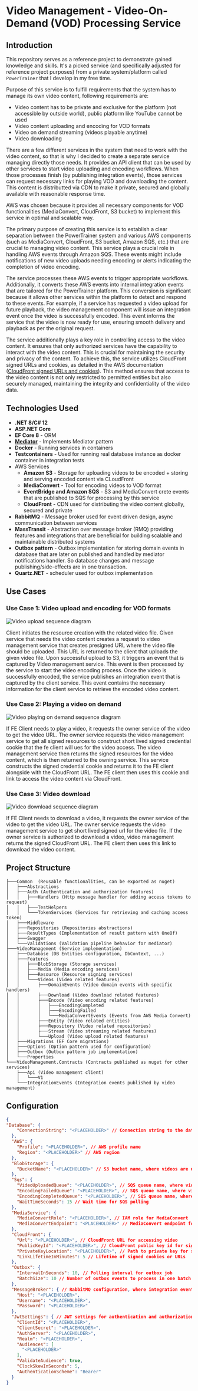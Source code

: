 # Video Management - Video-On-Demand (VOD) Processing Service
## Introduction
This repository serves as a reference project to demonstrate gained knowledge and skills.
It's a picked service (and specifically adjusted for reference project purposes) from a private system/platform called `PowerTrainer` that I develop in my free time. 

Purpose of this service is to fulfill requirements that the system has to manage its own video content, following requirements are:
- Video content has to be private and exclusive for the platform (not accessible by outside  world), public platform like YouTube cannot be used
- Video content uploading and encoding for VOD formats
- Video on demand streaming (videos playable anytime)
- Video downloading

There are a few different services in the system that need to work with the video content, so that is why I decided to create a separate service managing directly those needs. It provides an API client that can be used by other services to start video uploading and encoding workflows. When those processes finish (by publishing integration events), those services can request necessary links for playing VOD and downloading the content. This content is distributted via CDN to make it private, secured and globally available with reasonable response time.

AWS was chosen because it provides all necessary components for VOD functionalities (MediaConvert, CloudFront, S3 bucket) to implement this service in optimal and scalable way.

The primary purpose of creating this service is to establish a clear separation between the PowerTrainer system and various AWS components (such as MediaConvert, CloudFront, S3 bucket, Amazon SQS, etc.) that are crucial to managing video content. This service plays a crucial role in handling AWS events through Amazon SQS. These events might include notifications of new video uploads needing encoding or alerts indicating the completion of video encoding.

The service processes these AWS events to trigger appropriate workflows. Additionally, it converts these AWS events into internal integration events that are tailored for the PowerTrainer platform. This conversion is significant because it allows other services within the platform to detect and respond to these events. For example, if a service has requested a video upload for future playback, the video management component will issue an integration event once the video is successfully encoded. This event informs the service that the video is now ready for use, ensuring smooth delivery and playback as per the original request.

The service additionally plays a key role in controlling access to the video content. It ensures that only authorized services have the capability to interact with the video content. This is crucial for maintaining the security and privacy of the content. To achieve this, the service utilizes CloudFront signed URLs and cookies, as detailed in the AWS documentation ([CloudFront signed URLs and cookies](https://docs.aws.amazon.com/AmazonCloudFront/latest/DeveloperGuide/PrivateContent.html)). This method ensures that access to the video content is not only restricted to permitted entities but also securely managed, maintaining the integrity and confidentiality of the video data.

## Technologies Used
- **.NET 8/C# 12**
- **ASP.NET Core**
- **EF Core 8** - ORM
- **[Mediator](https://github.com/martinothamar/Mediator)** - Implements Mediator pattern
- **Docker** - Running services in containers
- **Testcontainers** - Used for running real database instance as docker container in integration tests
- AWS Services
    - **Amazon S3** - Storage for uploading videos to be encoded + storing and serving encoded content via CLoudFront
    - **MediaConvert** - Tool for encoding videos to VOD format
    - **EventBridge and Amazon SQS** - S3 and MediaConvert crete events that are published to SQS for processing by this service 
    - **CloudFront** - CDN used for distributing the video content globally, secured and private
- **RabbitMQ** - Message broker used for event driven design, async communication between services
- **MassTransit** - Abstraction over message broker (RMQ) providing features and integrations that are beneficial for building scalable and maintainable distributed systems 
- **Outbox pattern** - Outbox implementation for storing domain events in database that are later on published and handled by mediator notifications handler. So database changes and message publishing/side-effects are in one transaction.
- **Quartz.NET** - scheduler used for outbox implementation

## Use Cases
### Use Case 1: Video upload and encoding for VOD formats
<img src="./docs/Video_upload_sequence_diagram_EN.svg" alt="Video upload sequence diagram">

Client initiates the resource creation with the related video file. Given service that needs the video content creates a request to video management service that creates presigned URL where the video file should be uploaded.
This URL is returned to the client that uploads the given video file. Upon successful upload to S3, it triggers an event that is captured by Video management service. This event is then processed by the service to start the video encoding process. Once the video is successfully encoded, the service publishes an integration event that is captured by the client service. This event contains the necessary information for the client service to retrieve the encoded video content.

### Use Case 2: Playing a video on demand
<img src="./docs/Video_playing_sequence_diagram_EN.svg" alt="Video playing on demand sequence diagram">

If FE Client needs to play a video, it requests the owner service of the video to get the video URL. The owner service requests the video management service to get all signed resources to construct short lived signed credential cookie that the fe client will ues for the video access. The video management service then returns the signed resources for the video content, which is then returned to the owning service. This service constructs the signed credential cookie and returns it to the FE client alongside with the CloudFront URL. The FE client then uses this cookie and link to access the video content via CloudFront.

### Use Case 3: Video download
<img src="./docs/Video_download_sequence_diagram_EN.svg" alt="Video download sequence diagram">

If FE Client needs to download a video, it requests the owner service of the video to get the video URL. The owner service requests the video management service to get short lived signed url for the video file. If the owner service is authorized to download a video, video management returns the signed CloudFront URL. The FE client then uses this link to download the video content. 

## Project Structure
```
├───Common  (Reusable functionalities, can be exported as nuget)
│   ├───Abstractions
│   ├───Auth (Authentication and authorization features)
│   │   ├───Handlers (Http message handler for adding access tokens to request)
│   │   ├───TestHelpers
│   │   └───TokenServices (Services for retrieving and caching access token)
│   ├───Middleware
│   ├───Repositories (Repositories abstractions)
│   ├───ResultTypes (Implementation of result pattern with OneOf)
│   ├───Swagger
│   └───Validations (Validation pipeline behavior for mediator)
├───VideoManagement (Service implementation)
│   ├───Database (DB Entities configuration, DbContext, ...)
│   ├───Features
│   │   ├───BlobStorage (Storage services)
│   │   ├───Media (Media encoding services)
│   │   ├───Resource (Resource signing services)
│   │   └───Videos (Video related features)
│   │       ├───DomainEvents (Video domain events with specific handlers)
│   │       ├───Download (Video download related features)
│   │       ├───Encode (Video encoding related features)
│   │       │   ├───EncodingCompleted
│   │       │   ├───EncodingFailed
│   │       │   └───MediaConvertEvents (Events from AWS Media Convert)
│   │       ├───Entity (Video related entities)
│   │       ├───Repository (Video related repositories)
│   │       ├───Stream (Video streaming related features)
│   │       └───Upload (Video upload related features)
│   ├───Migrations (EF Core migrations)
│   ├───Options (Option pattern used for configuration)
│   ├───Outbox (Outbox pattern job implementation)
│   └───Properties
└───VideoManagement.Contracts (Contracts published as nuget for other services)
    ├───Api (Video management client)
    │   └───V1
    └───IntegrationEvents (Integration events published by video management)
```
## Configuration

```json
{
"Database": { 
    "ConnectionString": "<PLACEHOLDER>" // Connection string to the database, where information about videos and their status is stored
  },
  "AWS": {
    "Profile": "<PLACEHOLDER>", // AWS profile name
    "Region": "<PLACEHOLDER>" // AWS region
  },
  "BlobStorage": {
    "BucketName": "<PLACEHOLDER>" // S3 bucket name, where videos are uploaded and stored
  },
  "Sqs": {
    "VideoUploadedQueue": "<PLACEHOLDER>", // SQS queue name, where video uploaded events are published
    "EncodingFailedQueue": "<PLACEHOLDER>", // SQS queue name, where video encoding failed events are published
    "EncodingCompletedQueue": "<PLACEHOLDER>", // SQS queue name, where video encoding completed events are published
    "WaitTimeSeconds": 15 // Wait time for SQS polling
  },
  "MediaService": {
    "MediaConvertRole": "<PLACEHOLDER>", // IAM role for MediaConvert
    "MediaConvertEndpoint": "<PLACEHOLDER>" // MediaConvert endpoint for creating encoding jobs
  },
  "CloudFront": {
    "Url": "<PLACEHOLDER>", // CloudFront URL for accessing video
    "PublicKeyId": "<PLACEHOLDER>", // CloudFront public key id for signing cookies
    "PrivateKeyLocation": "<PLACEHOLDER>", // Path to private key for signing cookies
    "LinkLifetimeInMinutes": 5 // Lifetime of signed cookies or URLs
  },
  "Outbox": {
    "IntervalInSeconds": 10, // Polling interval for outbox job
    "BatchSize": 10 // Number of outbox events to process in one batch
  },
  "MessageBroker": { // RabbitMQ configuration, where integration events are published
    "Host": "<PLACEHOLDER>",
    "Username": "<PLACEHOLDER>",
    "Password": "<PLACEHOLDER>"
  },
  "JwtSettings": { // JWT settings for authentication and authorization via Keycloak
    "ClientId": "<PLACEHOLDER>",
    "ClientSecret": "<PLACEHOLDER>",
    "AuthServer": "<PLACEHOLDER>",
    "Realm": "<PLACEHOLDER>",
    "Audiences": [
      "<PLACEHOLDER>"
    ],
    "ValidateAudience": true,
    "ClockSkewInSeconds": 5,
    "AuthenticationScheme": "Bearer"
  }
}
```

